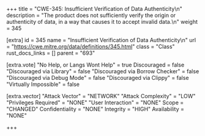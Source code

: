 +++
title = "CWE-345: Insufficient Verification of Data Authenticity\n"
description = "The product does not sufficiently verify the origin or authenticity of data, in a way that causes it to accept invalid data.\n"
weight = 345

[extra]
id = 345
name = "Insufficient Verification of Data Authenticity\n"
url = "https://cwe.mitre.org/data/definitions/345.html"
class = "Class"
rust_docs_links = []
parent = "693"

[extra.vote]
"No Help, or Langs Wont Help" = true
Discouraged = false
"Discouraged via Library" = false
"Discouraged via Borrow Checker" = false
"Discouraged via Debug Mode" = false
"Discouraged via Clippy" = false
"Virtually Impossible" = false

[extra.vector]
"Attack Vector" = "NETWORK"
"Attack Complexity" = "LOW"
"Privileges Required" = "NONE"
"User Interaction" = "NONE"
Scope = "CHANGED"
Confidentiality = "NONE"
Integrity = "HIGH"
Availability = "NONE"

+++